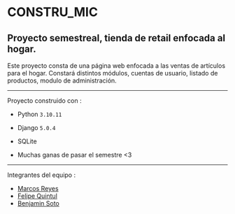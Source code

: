 # CONSTRU_MIC
 ## Proyecto semestreal, tienda de retail enfocada al hogar.

Este proyecto consta de una página web enfocada a las ventas de artículos para el hogar. Constará distintos módulos, cuentas de usuario, listado de productos, modulo de administración.

---

Proyecto construido con :

* Python `3.10.11` 

* Django `5.0.4`
* SQLite
* Muchas ganas de pasar el semestre <3 

---

  Integrantes del equipo :

  - [Marcos Reyes](https://github.com/MarcosKingsDuoc)
  - [Felipe Quintul](https://github.com/felipeiqg07)
  - [Benjamin Soto](https://github.com/benja-infinity)
 
   
